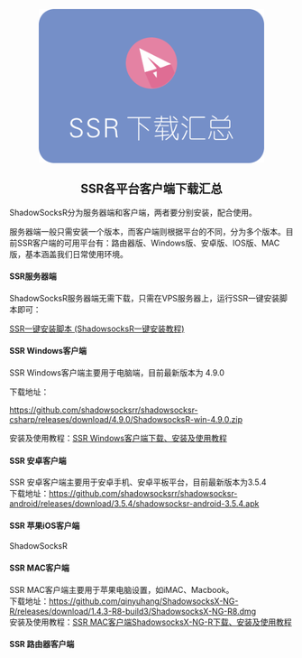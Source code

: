 
<p align="center">
<img width="400" align="center" src="Assets/2018-07-21_143948.png"/>
<h2 align="center">SSR各平台客户端下载汇总</h2>
</p>

ShadowSocksR分为服务器端和客户端，两者要分别安装，配合使用。 

服务器端一般只需安装一个版本，而客户端则根据平台的不同，分为多个版本。目前SSR客户端的可用平台有：路由器版、Windows版、安卓版、IOS版、MAC版，基本涵盖我们日常使用环境。

#### SSR服务器端
ShadowSocksR服务器端无需下载，只需在VPS服务器上，运行SSR一键安装脚本即可：

[SSR一键安装脚本 (ShadowsocksR一键安装教程)](05.InstallSSR.md)

#### SSR Windows客户端
SSR Windows客户端主要用于电脑端，目前最新版本为 4.9.0

下载地址：

https://github.com/shadowsocksrr/shadowsocksr-csharp/releases/download/4.9.0/ShadowsocksR-win-4.9.0.zip

安装及使用教程：[SSR Windows客户端下载、安装及使用教程](07.ConfigClient.md)

#### SSR 安卓客户端
SSR 安卓客户端主要用于安卓手机、安卓平板平台，目前最新版本为3.5.4  
下载地址：https://github.com/shadowsocksrr/shadowsocksr-android/releases/download/3.5.4/shadowsocksr-android-3.5.4.apk
#### SSR 苹果iOS客户端
ShadowSocksR
#### SSR MAC客户端
SSR MAC客户端主要用于苹果电脑设置，如iMAC、Macbook。  
下载地址：https://github.com/qinyuhang/ShadowsocksX-NG-R/releases/download/1.4.3-R8-build3/ShadowsocksX-NG-R8.dmg  
安装及使用教程：[SSR MAC客户端ShadowsocksX-NG-R下载、安装及使用教程]()
#### SSR 路由器客户端